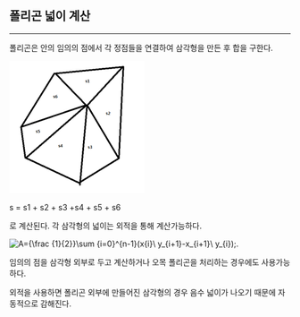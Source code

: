 ## 폴리곤 넓이 계산

---------------------------



폴리곤은 안의 임의의 점에서 각 정점들을 연결하여 삼각형을 만든 후 합을 구한다.

![1559773957688](https://github.com/rlatkddn212/geomertyAlgorithm/blob/master/assets/1559773957688.png)

s = s1 + s2 + s3 +s4 + s5 + s6

로 계산된다. 각 삼각형의 넓이는 외적을 통해 계산가능하다.



![A={\frac {1}{2}}\sum _{i=0}^{n-1}(x_{i}\ y_{i+1}-x_{i+1}\ y_{i})\;](https://wikimedia.org/api/rest_v1/media/math/render/svg/d95df1d231c51a86daecc738904641b8c3fae7e3).



임의의 점을 삼각형 외부로 두고 계산하거나 오목 폴리곤을 처리하는 경우에도 사용가능하다.

외적을 사용하면 폴리곤 외부에 만들어진 삼각형의 경우 음수 넓이가 나오기 때문에 자동적으로 감해진다.



